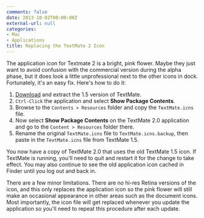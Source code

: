 ```yaml
---
comments: false
date: 2013-10-02T00:00:00Z
external-url: null
categories:
- Mac
- Applications
title: Replacing the TextMate 2 Icon
---
```


The application icon for Textmate 2 is a bright, pink flower.  Maybe they just want to avoid confusion with the commercial version during the alpha phase, but it does look a little unprofessional next to the other icons in dock. Fortunately, it's an easy fix.  Here's how to do it:

1. [Download][tm_download] and extract the 1.5 version of TextMate.
2. `Ctrl-Click` the application and select **Show Package Contents**.
3. Browse to the `Contents > Resources` folder and copy the `TextMate.icns` file.
4. Now select **Show Package Contents** on the TextMate 2.0 application and go to the `Content > Resources` folder there.
5. Rename the original `TextMate.icns` file to `TextMate.icns.backup`, then paste in the `TextMate.icns` file from TextMate 1.5.

You now have a copy of TextMate 2.0 that uses the old TextMate 1.5 icon.  If TextMate is running, you'll need to quit and restart it for the change to take effect.  You may also continue to see the old application icon cached in Finder until you log out and back in.

There are a few minor limitations.  There are no hi-res Retina versions of the icon, and this only replaces the application icon so the pink flower will still make an occasional appearance in other areas such as the document icons.  Most importantly, the icon file will get replaced whenever you update the application so you'll need to repeat this procedure after each update.

[tm_download]: http://macromates.com/download
